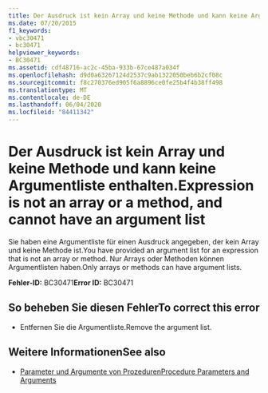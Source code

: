 ```yaml
---
title: Der Ausdruck ist kein Array und keine Methode und kann keine Argumentliste enthalten.
ms.date: 07/20/2015
f1_keywords:
- vbc30471
- bc30471
helpviewer_keywords:
- BC30471
ms.assetid: cdf48716-ac2c-45ba-933b-67ce487a034f
ms.openlocfilehash: d9d0a63267124d2537c9ab1322050beb6b2cf08c
ms.sourcegitcommit: f8c270376ed905f6a8896ce0fe25b4f4b38ff498
ms.translationtype: MT
ms.contentlocale: de-DE
ms.lasthandoff: 06/04/2020
ms.locfileid: "84411342"
---
```

# <a name="expression-is-not-an-array-or-a-method-and-cannot-have-an-argument-list"></a><span data-ttu-id="5cd8c-102">Der Ausdruck ist kein Array und keine Methode und kann keine Argumentliste enthalten.</span><span class="sxs-lookup"><span data-stu-id="5cd8c-102">Expression is not an array or a method, and cannot have an argument list</span></span>
<span data-ttu-id="5cd8c-103">Sie haben eine Argumentliste für einen Ausdruck angegeben, der kein Array und keine Methode ist.</span><span class="sxs-lookup"><span data-stu-id="5cd8c-103">You have provided an argument list for an expression that is not an array or method.</span></span> <span data-ttu-id="5cd8c-104">Nur Arrays oder Methoden können Argumentlisten haben.</span><span class="sxs-lookup"><span data-stu-id="5cd8c-104">Only arrays or methods can have argument lists.</span></span>  
  
 <span data-ttu-id="5cd8c-105">**Fehler-ID:** BC30471</span><span class="sxs-lookup"><span data-stu-id="5cd8c-105">**Error ID:** BC30471</span></span>  
  
## <a name="to-correct-this-error"></a><span data-ttu-id="5cd8c-106">So beheben Sie diesen Fehler</span><span class="sxs-lookup"><span data-stu-id="5cd8c-106">To correct this error</span></span>  
  
- <span data-ttu-id="5cd8c-107">Entfernen Sie die Argumentliste.</span><span class="sxs-lookup"><span data-stu-id="5cd8c-107">Remove the argument list.</span></span>  
  
## <a name="see-also"></a><span data-ttu-id="5cd8c-108">Weitere Informationen</span><span class="sxs-lookup"><span data-stu-id="5cd8c-108">See also</span></span>

- [<span data-ttu-id="5cd8c-109">Parameter und Argumente von Prozeduren</span><span class="sxs-lookup"><span data-stu-id="5cd8c-109">Procedure Parameters and Arguments</span></span>](../programming-guide/language-features/procedures/procedure-parameters-and-arguments.md)
